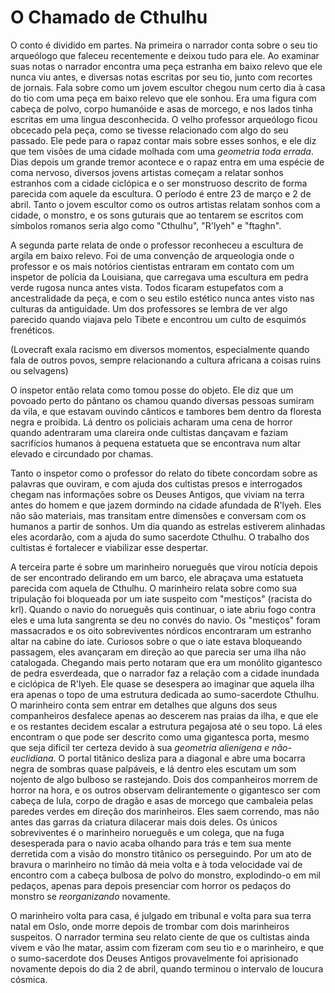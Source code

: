 # O Chamado de Cthulhu

O conto é dividido em partes. Na primeira o narrador conta sobre o seu tio arqueólogo que faleceu recentemente e deixou tudo para ele. Ao examinar suas notas o narrador encontra uma peça estranha em baixo relevo que ele nunca viu antes, e diversas notas escritas por seu tio, junto com recortes de jornais. Fala sobre como um jovem escultor chegou num certo dia à casa do tio com uma peça em baixo relevo que ele sonhou. Era uma figura com cabeça de polvo, corpo humanóide e asas de morcego, e nos lados tinha escritas em uma lingua desconhecida. O velho professor arqueólogo ficou obcecado pela peça, como se tivesse relacionado com algo do seu passado. Ele pede para o rapaz contar mais sobre esses sonhos, e ele diz que tem visões de uma cidade molhada com uma _geometria toda errada_. Dias depois um grande tremor acontece e o rapaz entra em uma espécie de coma nervoso, diversos jovens artistas começam a relatar sonhos estranhos com a cidade ciclópica e o ser monstruoso descrito de forma parecida com aquele da escultura. O período é entre 23 de março e 2 de abril. Tanto o jovem escultor como os outros artistas relatam sonhos com a cidade, o monstro, e os sons guturais que ao tentarem se escritos com símbolos romanos seria algo como "Cthulhu", "R'lyeh" e "ftaghn".

A segunda parte relata de onde o professor reconheceu a escultura de argila em baixo relevo. Foi de uma convenção de arqueologia onde o professor e os mais notórios cientistas entraram em contato com um inspetor de polícia da Louisiana, que carregava uma escultura em pedra verde rugosa nunca antes vista. Todos ficaram estupefatos com a ancestralidade da peça, e com o seu estilo estético nunca antes visto nas culturas da antiguidade. Um dos professores se lembra de ver algo parecido quando viajava pelo Tibete e encontrou um culto de esquimós frenéticos.

(Lovecraft exala racismo em diversos momentos, especialmente quando fala de outros povos, sempre relacionando a cultura africana a coisas ruins ou selvagens)

O inspetor então relata como tomou posse do objeto. Ele diz que um povoado perto do pântano os chamou quando diversas pessoas sumiram da vila, e que estavam ouvindo cânticos e tambores bem dentro da floresta negra e proibida. Lá dentro os policiais acharam uma cena de horror quando adentraram uma clareira onde cultistas dançavam e faziam sacrifícios humanos à pequena estatueta que se encontrava num altar elevado e circundado por chamas.

Tanto o inspetor como o professor do relato do tibete concordam sobre as palavras que ouviram, e com ajuda dos cultistas presos e interrogados chegam nas informações sobre os Deuses Antigos, que viviam na terra antes do homem e que jazem dormindo na cidade afundada de R'lyeh. Eles não são materiais, mas transitam entre dimensões e conversam com os humanos a partir de sonhos. Um dia quando as estrelas estiverem alinhadas eles acordarão, com a ajuda do sumo sacerdote Cthulhu. O trabalho dos cultistas é fortalecer e viabilizar esse despertar.

A terceira parte é sobre um marinheiro norueguês que virou notícia depois de ser encontrado delirando em um barco, ele abraçava uma estatueta parecida com aquela de Cthulhu. O marinheiro relata sobre como sua tripulação foi bloqueada por um iate suspeito com "mestiços" (racista do krl). Quando o navio do norueguês quis continuar, o iate abriu fogo contra eles e uma luta sangrenta se deu no convés do navio. Os "mestiços" foram massacrados e os oito sobreviventes nórdicos encontraram um estranho altar na cabine do iate. Curiosos sobre o que o iate estava bloqueando passagem, eles avançaram em direção ao que parecia ser uma ilha não catalogada. Chegando mais perto notaram que era um monólito gigantesco de pedra esverdeada, que o narrador faz a relação com a cidade inundada e ciclópica de R'lyeh. Ele quase se desespera ao imaginar que aquela ilha era apenas o topo de uma estrutura dedicada ao sumo-sacerdote Cthulhu. O marinheiro conta sem entrar em detalhes que alguns dos seus companheiros desfalece apenas ao descerem nas praias da ilha, e que ele e os restantes decidem escalar a estrutura pegajosa até o seu topo. Lá eles encontram o que pode ser descrito como uma gigantesca porta, mesmo que seja difícil ter certeza devido à sua *geometria alienígena e não-euclidiana*. O portal titânico desliza para a diagonal e abre uma bocarra negra de sombras quase palpáveis, e lá dentro eles escutam um som nojento de algo bulboso se rastejando. Dois dos companheiros morrem de horror na hora, e os outros observam delirantemente o gigantesco ser com cabeça de lula, corpo de dragão e asas de morcego que cambaleia pelas paredes verdes em direção dos marinheiros. Eles saem correndo, mas não antes das garras da criatura dilacerar mais dois deles. Os únicos sobreviventes é o marinheiro norueguês e um colega, que na fuga desesperada para o navio acaba olhando para trás e tem sua mente derretida com a visão do monstro titânico os perseguindo. Por um ato de bravura o marinheiro no timão dá meia volta e à toda velocidade vai de encontro com a cabeça bulbosa de polvo do monstro, explodindo-o em mil pedaços, apenas para depois presenciar com horror os pedaços do monstro se *reorganizando* novamente.

O marinheiro volta para casa, é julgado em tribunal e volta para sua terra natal em Oslo, onde morre depois de trombar com dois marinheiros suspeitos. O narrador termina seu relato ciente de que os cultistas ainda vivem e vão lhe matar, assim com fizeram com seu tio e o marinheiro, e que o sumo-sacerdote dos Deuses Antigos provavelmente foi aprisionado novamente depois do dia 2 de abril, quando terminou o intervalo de loucura cósmica.


